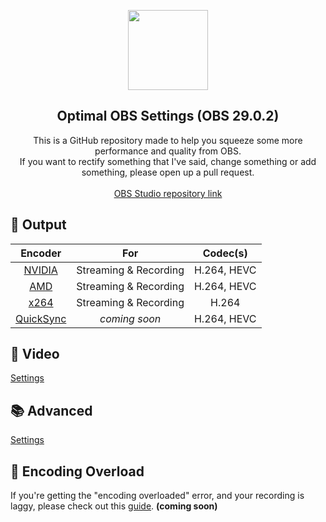 <p align="center">
<img src="https://upload.wikimedia.org/wikipedia/commons/thumb/7/78/OBS.svg/800px-OBS.svg.png" width=128px>
</p>

<h2 align="center">Optimal OBS Settings (OBS 29.0.2)</h1>
<p align="center">
This is a GitHub repository made to help you squeeze some more performance and quality from OBS.<br/>
If you want to rectify something that I've said, change something or add something, please open up a pull request.<br/><br/>
<a href="https://github.com/obsproject/obs-studio" style="text-align:center">OBS Studio repository link</a>
</p>


## 🔴 Output
Encoder | For | Codec(s)
:---: | :---: | :---:
[NVIDIA](docs/nvidia.md) | Streaming & Recording | H.264, HEVC
[AMD](docs/amd.md) | Streaming & Recording | H.264, HEVC
[x264](docs/x264.md) | Streaming & Recording | H.264
[QuickSync](docs/quicksync.md) | *coming soon* | H.264, HEVC

## 📼 Video
[Settings](docs/video.md)
## 📚 Advanced
[Settings](docs/advanced.md)
## 📀 Encoding Overload
If you're getting the "encoding overloaded" error, and your recording is laggy, please check out this [guide](docs/encoverload.md). **(coming soon)**
